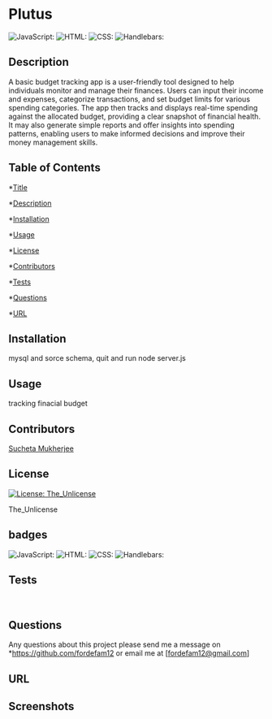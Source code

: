 
# Plutus


![JavaScript:](https://img.shields.io/badge/JavaScript-55.1%25-blue)
             ![HTML:](https://img.shields.io/badge/HTML-9.3%25-red)
             ![CSS:](https://img.shields.io/badge/CSS-1%25-purple)
             ![Handlebars:](https://img.shields.io/badge/handlebars-34.6%25-yellow)
           
## Description


 A basic budget tracking app is a user-friendly tool designed to help individuals monitor and manage their finances. Users can input their income and expenses, categorize transactions, and set budget limits for various spending categories. The app then tracks and displays real-time spending against the allocated budget, providing a clear snapshot of financial health. It may also generate simple reports and offer insights into spending patterns, enabling users to make informed decisions and improve their money management skills.

## Table of Contents
*[Title](#title)

*[Description](#description)
    
*[Installation](#installation)
    
*[Usage](#usage)
    
*[License](#license)
    
*[Contributors](#contributor)
    
*[Tests](#test)
    
*[Questions](#questions)

*[URL](#URL)
    

## Installation

mysql and sorce schema, quit and run node server.js

## Usage

tracking finacial budget

## Contributors
[Sucheta Mukherjee](https://github.com/sucheta90)

## License
[![License: The_Unlicense](https://img.shields.io/badge/License-The_Unlicense-brightgreen.svg)](https://opensource.org/licenses/The_Unlicense)


The_Unlicense

## badges

![JavaScript:](https://img.shields.io/badge/JavaScript-55.1%25-blue)
             ![HTML:](https://img.shields.io/badge/HTML-9.3%25-red)
             ![CSS:](https://img.shields.io/badge/CSS-1%25-purple)
             ![Handlebars:](https://img.shields.io/badge/handlebars-34.6%25-yellow)

## Tests
<br>

## Questions
Any questions about this project please send me a message on *https://github.com/fordefam12 or email me at [fordefam12@gmail.com]

## URL
  
  


## Screenshots

